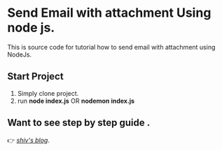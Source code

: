 # Send Email with attachment Using node js.
This is source code for tutorial how to send email with attachment using NodeJs.

## Start Project

1. Simply clone project.
2. run **node index.js** OR **nodemon index.js**

## Want to see step by step guide .
👉 *[shiv's blog](https://shiv-s-blog.vercel.app/posts/send-email)*.
